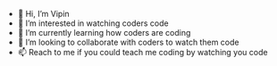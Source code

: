 - 👋 Hi, I’m Vipin
- 👀 I’m interested in watching coders code
- 🌱 I’m currently learning how coders are coding
- 💞️ I’m looking to collaborate with coders to watch them code
- 📫 Reach to me if you could teach me coding by watching you code

<!---
Vipinesta/Vipinesta is a ✨ special ✨ repository because its `README.md` (this file) appears on your GitHub profile.
You can click the Preview link to take a look at your changes.
--->
